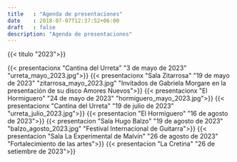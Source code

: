 ```yaml
---
title   : "Agenda de presentaciones"
date    : 2018-07-07T12:37:52+06:00
draft   : false
description: "Agenda de presentaciones"
---
```


{{< titulo "2023">}}

{{< presentacionx "Cantina del Urreta" "3 de mayo de 2023" "urreta_mayo_2023.jpg">}}
{{< presentacionx "Sala Zitarrosa" "19 de mayo de 2023" "zitarrosa_mayo_2023.jpg" "Invitados de Gabriela Morgare en la presentación de su disco Amores Nuevos">}}
{{< presentacionx "El Hormiguero" "24 de mayo de 2023" "hormiguero_mayo_2023.jpg">}}
{{< presentacionx "Cantina del Urreta" "19 de julio de 2023" "urreta_julio_2023.jpg">}}
{{< presentacion "El Hormiguero" "16 de agosto de 2023">}}
{{< presentacion "Sala Hugo Balzo" "19 de agosto de 2023" "balzo_agosto_2023.jpg" "Festival Internacional de Guitarra">}}
{{< presentacion "Sala La Experimental de Malvín" "26 de agosto de 2023" "Fortalecimiento de las artes">}}
{{< presentacion "La Cretina" "26 de setiembre de 2023">}}

